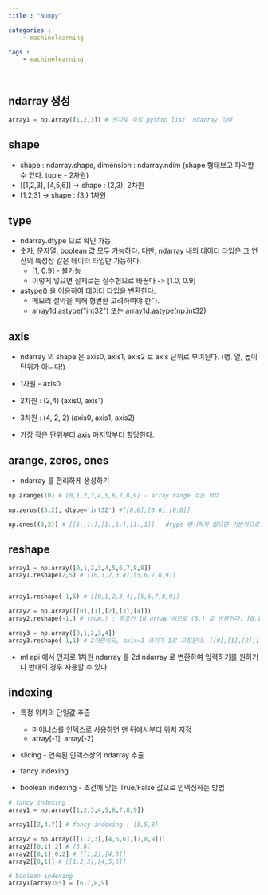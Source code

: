 ```yaml
---
title : "Numpy"

categories :
    - machinelearning

tags :
    - machinelearning

---
```


## ndarray 생성


```python
array1 = np.array([1,2,3]) # 인자로 주로 python list, ndarray 입력
```

## shape
- shape : ndarray.shape, dimension : ndarray.ndim (shape 형태보고 파악할 수 있다. tuple - 2차원)
- [[1,2,3], [4,5,6]] -> shape : (2,3), 2차원
- [1,2,3] -> shape : (3,) 1차원

## type
- ndarray.dtype 으로 확인 가능
- 숫자, 문자열, boolean 값 모두 가능하다. 다만, ndarray 내의 데이터 타입은 그 연산의 특성상 같은 데이터 타입만 가능하다.
  - [1, 0.9] - 불가능
  - 이렇게 넣으면 실제로는 실수형으로 바꾼다 -> [1.0, 0.9]
- astype() 을 이용하여 데이터 타입을 변환한다.
  - 메모리 절약을 위해 형변환 고려하여야 한다.
  - array1d.astype("int32") 또는 array1d.astype(np.int32)


## axis
- ndarray 의 shape 은 axis0, axis1, axis2 로 axis 단위로 부여된다. (행, 열, 높이 단위가 아니다!)
- 1차원 - axis0
- 2차원 : (2,4) (axis0, axis1)
- 3차원 : (4, 2, 2) (axis0, axis1, axis2)

- 가장 작은 단위부터 axis 마지막부터 할당한다.

## arange, zeros, ones
- ndarray 를 편리하게 생성하기

```python
np.arange(10) # [0,1,2,3,4,5,6,7,8,9] - array range 라는 의미

np.zeros((3,2), dtype='int32') #[[0,0],[0,0],[0,0]]

np.ones((3,2)) # [[1.,1.],[1.,1.],[1.,1]] - dtype 명시하지 않으면 기본적으로 float64
```


## reshape

```python
array1 = np.array([0,1,2,3,4,5,6,7,8,9])
array1.reshape(2,5) # [[0,1,2,3,4],[5,6,7,8,9]]


array1.reshape(-1,5) # [[0,1,2,3,4],[5,6,7,8,9]]

array2 = np.array([[0],[1],[2],[3],[4]])
array2.reshape(-1,) # (num,) : 무조건 1d array 이므로 (5,) 로 변환한다. [0,1,2,3,4]

array3 = np.array([0,1,2,3,4])
array3.reshape(-1,1) # 2차원이되, axis=1 크기가 1로 고정된다. [[0],[1],[2],[3],[4]]
```

- ml api 에서 인자로 1차원 ndarray 를 2d ndarray 로 변환하여 입력하기를 원하거나 반대의 경우 사용할 수 있다.


## indexing
- 특정 위치의 단일값 추출
  - 마이너스를 인덱스로 사용하면 맨 뒤에서부터 위치 지정
  - array[-1], array[-2]

- slicing - 연속된 인덱스상의 ndarray 추출

- fancy indexing

- boolean indexing - 조건에 맞는 True/False 값으로 인덱싱하는 방법

```python
# fancy indexing
array1 = np.array([1,2,3,4,5,6,7,8,9])

array1[[2,4,7]] # fancy indexing : [3,5,8]

array2 = np.array([[1,2,3],[4,5,6],[7,8,9]])
array2[[0,1],2] # [3,6]
array2[[0,1],0:2] # [[1,2],[4,5]]
array2[[0,1]] # [[1,2,3],[4,5,6]]

# boolean indexing
array1[array1>5] = [6,7,8,9]
```
